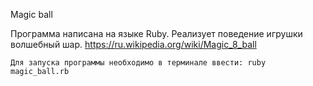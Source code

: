 Magic ball

Программа написана на языке Ruby. Реализует поведение игрушки волшебный шар. https://ru.wikipedia.org/wiki/Magic_8_ball

```
Для запуска программы необходимо в терминале ввести: ruby magic_ball.rb
```
